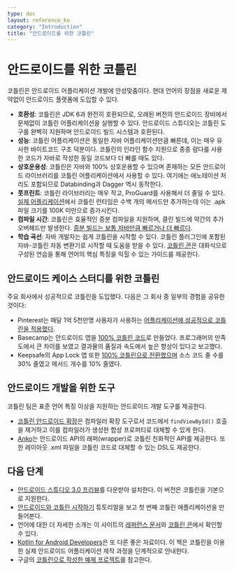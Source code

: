 ```yaml
---
type: doc
layout: reference_ko
category: "Introduction"
title: "안드로이드를 위한 코틀린"
---
```


# 안드로이드를 위한 코틀린

코틀린은 안드로이드 어플리케이션 개발에 안성맞춤이다. 현대 언어의 장점을 새로운 제약없이 안드로이드 플랫폼에 도입할 수 있다.

  * **호환성**: 코틀린은 JDK 6과 완전히 호환되므로, 오래된 버전의 안드로이드 장비에서 문제없이 코틀린 어플리케이션을 실행할 수 있다.
    안드로이드 스튜디오는 코틀린 도구를 완벽히 지원하며 안드로이드 빌드 시스템과 호환된다.
  * **성능**: 코틀린 어플리케이션은 동일한 자바 어플리케이션만큼 빠른데, 이는 매우 유사한 바이트코드 구조 덕분이다.
    코틀린의 인라인 함수 지원으로 종종 람다를 사용한 코드가 자바로 작성한 동일 코드보다 더 빠를 때도 있다.
  * **상호운용성**: 코틀린은 자바와 100% 상호운용할 수 있으며 존재하는 모든 안드로이드 라이브러리를 코틀린 어플리케이션에서 사용할 수 있다.
    여기에는 애노테이션 처리도 포함되므로 Databinding과 Dagger 역시 동작한다.
  * **풋프린트**: 코틀린 라이브러리는 매우 작고, ProGuard를 사용해서 더 줄일 수 있다.
   [실제 어플리케이션](https://blog.gouline.net/kotlin-production-tales-62b56057dc8a)에서 코틀린 런타임은
   수백 개의 메서드만 추가하는데 이는 .apk 파일 크기를 100K 미만으로 증가시킨다.
  * **컴파일 시간**: 코틀린은 효율적인 증분 컴파일을 지원하며, 클린 빌드에 약간의 추가 오버헤드만 발생한다.
    [증분 빌드는 보통 자바만큼 빠르거나 더 빠르다](https://medium.com/keepsafe-engineering/kotlin-vs-java-compilation-speed-e6c174b39b5d).
  * **학습 곡선**: 자바 개발자는 쉽게 코틀린을 시작할 수 있다. 코틀린 플러그인에 포함된 자바-코틀린 자동 변환기로 시작할 때 도움을 받을 수 있다.
   [코틀린 콘](http://kotlinlang.org/docs/tutorials/koans.html)은 대화식으로 구성된 연습을 통해 언어의 핵심 특징을 익힐 수 있는 가이드를 제공한다.

## 안드로이드 케이스 스터디를 위한 코틀린

주요 회사에서 성공적으로 코틀린을 도입했다. 다음은 그 회사 중 일부의 경험을 공유한 것이다:

  * Pinterest는 매달 1억 5천만명 사용자가 사용하는 [어플리케이션에 성공적으로 코틀린을 적용했다](https://www.youtube.com/watch?v=mDpnc45WwlI).
  * Basecamp는 안드로이드 앱을 [100% 코틀린 코드](https://m.signalvnoise.com/how-we-made-basecamp-3s-android-app-100-kotlin-35e4e1c0ef12)로 만들었다.
    프로그래머의 만족도에서 큰 차이를 보였고 결과물의 품질과 속도에서 높은 향상이 있다고 보고했다.
  * Keepsafe의 App Lock 앱 또한 [100% 코틀린으로 전환했으며](https://medium.com/keepsafe-engineering/lessons-from-converting-an-app-to-100-kotlin-68984a05dcb6)
    소스 코드 줄 수를 30% 줄였고 메서드 개수를 10% 줄였다.

## 안드로이드 개발을 위한 도구

코틀린 팀은 표준 언어 특징 이상을 지원하는 안드로이드 개발 도구를 제공한다.

 * [코틀린 안드로이드 확장](http://kotlinlang.org/docs/tutorials/android-plugin.html)은 컴파일러 확장 도구로서
   코드에서 `findViewById()` 호출을 제거하고 이를 컴파일러가 생성한 합성 프로퍼티로 대체할 수 있게 한다.
 * [Anko](http://github.com/kotlin/anko)는 안드로이드 API의 래퍼(wrapper)로 코틀린 친화적인 API를 제공한다.
   또한 레이아웃 .xml 파일을 코틀린 코드로 대체할 수 있는 DSL도 제공한다.  

## 다음 단계

* [안드로이드 스튜디오 3.0 프리뷰](https://developer.android.com/studio/preview/index.html)를 다운받아 설치한다. 이 버전은 코틀린을 기본으로 지원한다.
* [안드로이드와 코틀린 시작하기](http://kotlinlang.org/docs/tutorials/kotlin-android.html) 튜토리얼을 보고 첫 번째 코틀린 애플리케이션을 만들어본다.
* 언어에 대한 더 자세한 소개는 이 사이트의 [레퍼런스 문서](index.html)와 [코틀린 콘](http://kotlinlang.org/docs/tutorials/koans.html)에서 확인할 수 있다.
* [Kotlin for Android Developers](https://leanpub.com/kotlin-for-android-developers)은 또 다른 좋은 자료이다.
 이 책은 코틀린을 이용한 실제 안드로이드 어플리케이션 제작 과정을 단계적으로 안내한다.
 * 구글의 [코틀린으로 작성한 예제 프로젝트](https://developer.android.com/samples/index.html?language=kotlin)를 참고한다.
